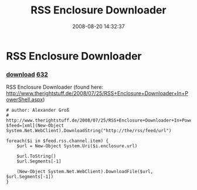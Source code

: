 ﻿---
pid:            539
parent:         0
children:       632
poster:         halr9000
title:          RSS Enclosure Downloader
date:           2008-08-20 14:32:37
description:    RSS Enclosure Downloader
(found here: http://www.therightstuff.de/2008/07/25/RSS+Enclosure+Downloader+In+PowerShell.aspx)
format:         posh
---

# RSS Enclosure Downloader

### [download](539.ps1)  [632](632.md)

RSS Enclosure Downloader
(found here: http://www.therightstuff.de/2008/07/25/RSS+Enclosure+Downloader+In+PowerShell.aspx)

```posh
# author: Alexander Groß
# http://www.therightstuff.de/2008/07/25/RSS+Enclosure+Downloader+In+PowerShell.aspx
$feed=[xml](New-Object System.Net.WebClient).DownloadString("http://the/rss/feed/url")

foreach($i in $feed.rss.channel.item) {
	$url = New-Object System.Uri($i.enclosure.url)

	$url.ToString()
	$url.Segments[-1]

	(New-Object System.Net.WebClient).DownloadFile($url, $url.Segments[-1])
}

```

